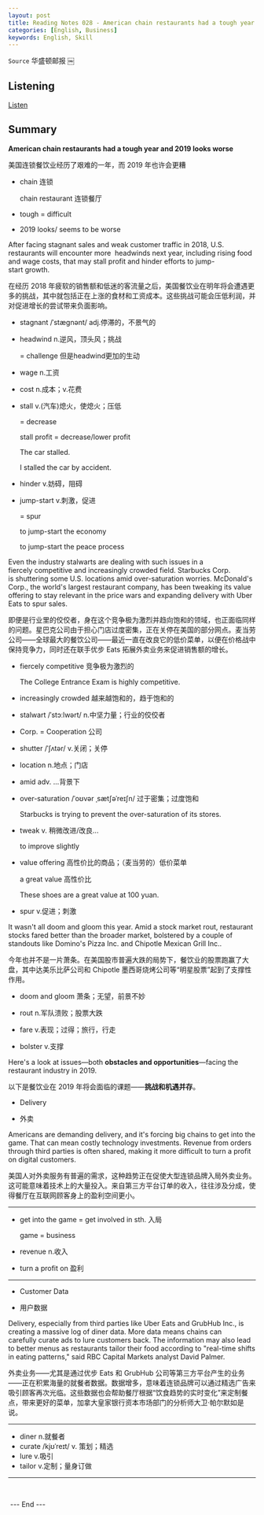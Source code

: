 ```yaml
---
layout: post
title: Reading Notes 028 - American chain restaurants had a tough year and 2019 looks worse
categories: [English, Business]
keywords: English, Skill
---
```






`Source` 华盛顿邮报 ￼





## Listening 

[Listen](https://reading.liulishuo.com/share/audios/NTZjMDEwMDAwMDAwMDE1Yg==?login=44086617)



## Summary

**American chain restaurants had a tough year and 2019 looks worse**

美国连锁餐饮业经历了艰难的一年，而 2019 年也许会更糟

* chain 连锁

  chain restaurant 连锁餐厅

* tough = difficult

* 2019 looks/ seems to be worse

  

After facing stagnant sales and weak customer traffic in 2018, U.S. restaurants will encounter more  headwinds next year, including rising food and wage costs, that may stall profit and hinder efforts to jump-start growth.

在经历 2018 年疲软的销售额和低迷的客流量之后，美国餐饮业在明年将会遭遇更多的挑战，其中就包括正在上涨的食材和工资成本。这些挑战可能会压低利润，并对促进增长的尝试带来负面影响。

* stagnant /ˈstæɡnənt/ adj.停滞的，不景气的

* headwind n.逆风，顶头风；挑战 

  = challenge 但是headwind更加的生动

* wage n.工资

* cost n.成本；v.花费

* stall v.(汽车)熄火，使熄火；压低 

  = decrease

  stall profit = decrease/lower profit

  The car stalled.

  I stalled the car by accident.

* hinder v.妨碍，阻碍

* jump-start v.刺激，促进

  = spur

  to jump-start the economy

  to jump-start the peace process



Even the industry stalwarts are dealing with such issues in a fiercely competitive and increasingly crowded field. Starbucks Corp. is shuttering some U.S. locations amid over-saturation worries. McDonald's Corp., the world's largest restaurant company, has been tweaking its value offering to stay relevant in the price wars and expanding delivery with Uber Eats to spur sales.

即便是行业里的佼佼者，身在这个竞争极为激烈并趋向饱和的领域，也正面临同样的问题。星巴克公司由于担心门店过度密集，正在关停在美国的部分网点。麦当劳公司——全球最大的餐饮公司——最近一直在改良它的低价菜单，以便在价格战中保持竞争力，同时还在联手优步 Eats 拓展外卖业务来促进销售额的增长。

* fiercely competitive 竞争极为激烈的

  The College Entrance Exam is highly competitive.

* increasingly crowded 越来越饱和的，趋于饱和的

* stalwart /ˈstɔːlwərt/ n.中坚力量；行业的佼佼者

* Corp. = Cooperation 公司

* shutter /ˈʃʌtər/ v.关闭；关停

* location n.地点；门店

* amid adv. ...背景下

* over-saturation /ˈoʊvər ˌsætʃəˈreɪʃn/ 过于密集；过度饱和

  Starbucks is trying to prevent the over-saturation of its stores.

* tweak v. 稍微改进/改良...

  to improve slightly 

* value offering 高性价比的商品；（麦当劳的）低价菜单

  a great value 高性价比

  These shoes are a great value at 100 yuan.

* spur v.促进；刺激

  

It wasn't all doom and gloom this year. Amid a stock market rout, restaurant stocks fared better than the broader market, bolstered by a couple of standouts like Domino's Pizza Inc. and Chipotle Mexican Grill Inc..

今年也并不是一片萧条。在美国股市普遍大跌的局势下，餐饮业的股票跑赢了大盘，其中达美乐比萨公司和 Chipotle 墨西哥烧烤公司等“明星股票”起到了支撑性作用。

* doom and gloom 萧条；无望，前景不妙

* rout n.军队溃败；股票大跌

* fare v.表现；过得；旅行，行走

* bolster v.支撑

  

Here's a look at issues—both **obstacles and opportunities**—facing the restaurant industry in 2019.

以下是餐饮业在 2019 年将会面临的课题——**挑战和机遇并存**。



- Delivery

- 外卖

Americans are demanding delivery, and it's forcing big chains to get into the game. That can mean costly technology investments. Revenue from orders through third parties is often shared, making it more difficult to turn a profit on digital customers.

美国人对外卖服务有普遍的需求，这种趋势正在促使大型连锁品牌入局外卖业务。这可能意味着技术上的大量投入。来自第三方平台订单的收入，往往涉及分成，使得餐厅在互联网顾客身上的盈利空间更小。

-----

* get into the game = get involved in sth. 入局

  game = business

* revenue n.收入

* turn a profit on 盈利

---



- Customer Data

- 用户数据

Delivery, especially from third parties like Uber Eats and GrubHub Inc., is creating a massive log of diner data. More data means chains can carefully curate ads to lure customers back. The information may also lead to better menus as restaurants tailor their food according to "real-time shifts in eating patterns," said RBC Capital Markets analyst David Palmer.

外卖业务——尤其是通过优步 Eats 和 GrubHub 公司等第三方平台产生的业务——正在积累海量的就餐者数据。数据增多，意味着连锁品牌可以通过精选广告来吸引顾客再次光临。这些数据也会帮助餐厅根据“饮食趋势的实时变化”来定制餐点，带来更好的菜单，加拿大皇家银行资本市场部门的分析师大卫·帕尔默如是说。

----

*  diner n.就餐者
*  curate /kjʊˈreɪt/ v. 策划；精选
*  lure v.吸引
*  tailor v.定制；量身订做

---

​										

​										--- End ---



